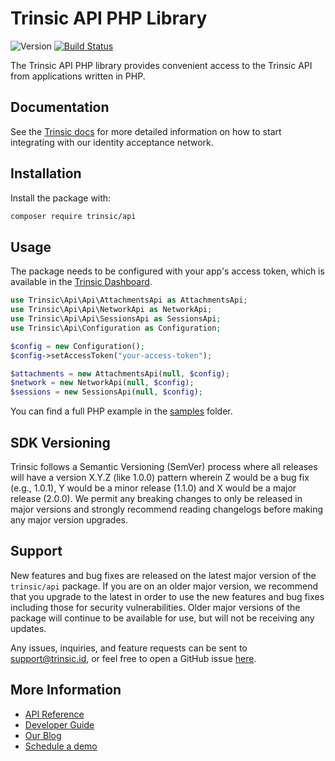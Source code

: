 # Trinsic API PHP Library

![Version](https://img.shields.io/packagist/v/trinsic/api)
[![Build Status](https://github.com/trinsic-id/sdk/actions/workflows/api-php-release.yml/badge.svg)](https://github.com/trinsic-id/sdk/actions?query=branch%main)

The Trinsic API PHP library provides convenient access to the Trinsic API from
applications written in PHP.

## Documentation

See the [Trinsic docs](https://connect.docs.trinsic.id/docs/) for more detailed information on how to start integrating with our identity acceptance network.

## Installation

Install the package with:

```sh
composer require trinsic/api
```

## Usage

The package needs to be configured with your app's access token, which is
available in the [Trinsic Dashboard](https://dashboard.trinsic.id).

```php
use Trinsic\Api\Api\AttachmentsApi as AttachmentsApi;
use Trinsic\Api\Api\NetworkApi as NetworkApi;
use Trinsic\Api\Api\SessionsApi as SessionsApi;
use Trinsic\Api\Configuration as Configuration;

$config = new Configuration();
$config->setAccessToken("your-access-token");

$attachments = new AttachmentsApi(null, $config);
$network = new NetworkApi(null, $config);
$sessions = new SessionsApi(null, $config);
```

You can find a full PHP example in the [samples](https://github.com/trinsic-id/sdk/tree/main/api-php/samples) folder.

## SDK Versioning

Trinsic follows a Semantic Versioning (SemVer) process where all releases will have a version X.Y.Z (like 1.0.0) pattern wherein Z would be a bug fix (e.g., 1.0.1), Y would be a minor release (1.1.0) and X would be a major release (2.0.0). We permit any breaking changes to only be released in major versions and strongly recommend reading changelogs before making any major version upgrades.

## Support

New features and bug fixes are released on the latest major version of the `trinsic/api` package. If you are on an older major version, we recommend that you upgrade to the latest in order to use the new features and bug fixes including those for security vulnerabilities. Older major versions of the package will continue to be available for use, but will not be receiving any updates.

Any issues, inquiries, and feature requests can be sent to [support@trinsic.id](mailto:support@trinsic.id), or feel free to open a GitHub issue [here](https://github.com/trinsic-id/sdk/issues).

## More Information

- [API Reference](https://connect.docs.trinsic.id/reference)
- [Developer Guide](https://github.com/stripe/stripe-node/wiki/Passing-Options)
- [Our Blog](https://trinsic.id/blog/)
- [Schedule a demo](https://trinsic.id/contact/)
